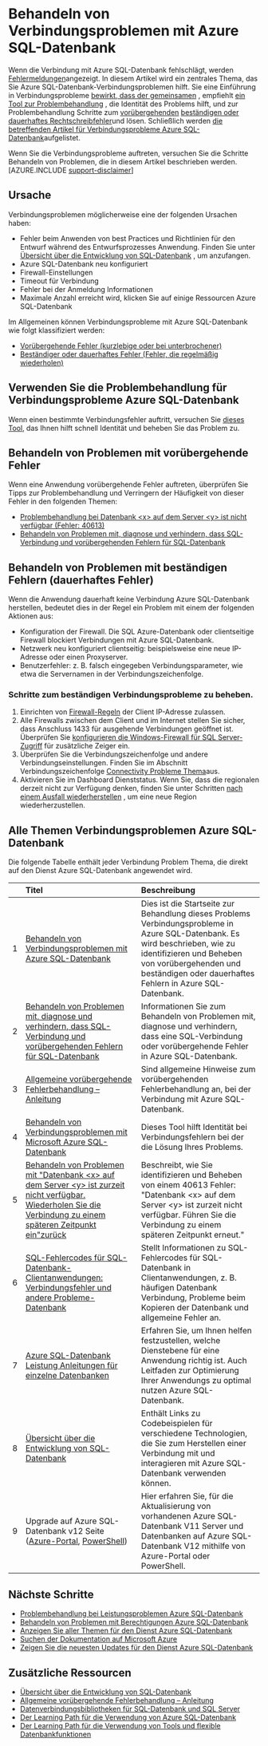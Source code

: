 <properties
    pageTitle="Behandeln von Problemen mit der gemeinsamen Verbindungsprobleme mit Azure SQL-Datenbank"
    description="Schritte zum Identifizieren und Beheben von häufigen Verbindung für Azure SQL-Datenbank."
    services="sql-database"
    documentationCenter=""
    authors="dalechen"
    manager="felixwu"
    editor=""/>

<tags
    ms.service="sql-database"
    ms.workload="data-management"
    ms.tgt_pltfrm="na"
    ms.devlang="na"
    ms.topic="article"
    ms.date="08/31/2016"
    ms.author="daleche"/>

# <a name="troubleshoot-connection-issues-to-azure-sql-database"></a>Behandeln von Verbindungsproblemen mit Azure SQL-Datenbank

Wenn die Verbindung mit Azure SQL-Datenbank fehlschlägt, werden [Fehlermeldungen](sql-database-develop-error-messages.md)angezeigt. In diesem Artikel wird ein zentrales Thema, das Sie Azure SQL-Datenbank-Verbindungsproblemen hilft. Sie eine Einführung in Verbindungsprobleme [bewirkt, dass der gemeinsamen](#cause) , empfiehlt [ein Tool zur Problembehandlung](#try-the-troubleshooter-for-azure-sql-database-connectivity-issues) , die Identität des Problems hilft, und zur Problembehandlung Schritte zum [vorübergehenden](#troubleshoot-transient-errors) [beständigen oder dauerhaftes Rechtschreibfehler](#troubleshoot-the-persistent-errors)und lösen. Schließlich werden [die betreffenden Artikel für Verbindungsprobleme Azure SQL-Datenbank](#all-topics-for-azure-sql-database-connection-problems)aufgelistet.

Wenn Sie die Verbindungsprobleme auftreten, versuchen Sie die Schritte Behandeln von Problemen, die in diesem Artikel beschrieben werden.
[AZURE.INCLUDE [support-disclaimer](../../includes/support-disclaimer.md)]

## <a name="cause"></a>Ursache

Verbindungsproblemen möglicherweise eine der folgenden Ursachen haben:

- Fehler beim Anwenden von best Practices und Richtlinien für den Entwurf während des Entwurfsprozesses Anwendung.  Finden Sie unter [Übersicht über die Entwicklung von SQL-Datenbank](sql-database-develop-overview.md) , um anzufangen.
- Azure SQL-Datenbank neu konfiguriert
- Firewall-Einstellungen
- Timeout für Verbindung
- Fehler bei der Anmeldung Informationen
- Maximale Anzahl erreicht wird, klicken Sie auf einige Ressourcen Azure SQL-Datenbank

Im Allgemeinen können Verbindungsprobleme mit Azure SQL-Datenbank wie folgt klassifiziert werden:

- [Vorübergehende Fehler (kurzlebige oder bei unterbrochener)](#troubleshoot-transient-errors)
- [Beständiger oder dauerhaftes Fehler (Fehler, die regelmäßig wiederholen)](#troubleshoot-the-persistent-errors)

## <a name="try-the-troubleshooter-for-azure-sql-database-connectivity-issues"></a>Verwenden Sie die Problembehandlung für Verbindungsprobleme Azure SQL-Datenbank

Wenn einen bestimmte Verbindungsfehler auftritt, versuchen Sie [dieses Tool](https://support.microsoft.com/help/10085/troubleshooting-connectivity-issues-with-microsoft-azure-sql-database), das Ihnen hilft schnell Identität und beheben Sie das Problem zu.

## <a name="troubleshoot-transient-errors"></a>Behandeln von Problemen mit vorübergehende Fehler
Wenn eine Anwendung vorübergehende Fehler auftreten, überprüfen Sie Tipps zur Problembehandlung und Verringern der Häufigkeit von dieser Fehler in den folgenden Themen:

- [Problembehandlung bei Datenbank &lt;x&gt; auf dem Server &lt;y&gt; ist nicht verfügbar (Fehler: 40613)](sql-database-troubleshoot-connection.md)
- [Behandeln von Problemen mit, diagnose und verhindern, dass SQL-Verbindung und vorübergehenden Fehlern für SQL-Datenbank](sql-database-connectivity-issues.md)

<a id="troubleshoot-the-persistent-errors" name="troubleshoot-the-persistent-errors"></a>

## <a name="troubleshoot-persistent-errors-non-transient-errors"></a>Behandeln von Problemen mit beständigen Fehlern (dauerhaftes Fehler)

Wenn die Anwendung dauerhaft keine Verbindung Azure SQL-Datenbank herstellen, bedeutet dies in der Regel ein Problem mit einem der folgenden Aktionen aus:

- Konfiguration der Firewall. Die SQL Azure-Datenbank oder clientseitige Firewall blockiert Verbindungen mit Azure SQL-Datenbank.
- Netzwerk neu konfiguriert clientseitig: beispielsweise eine neue IP-Adresse oder einen Proxyserver.
- Benutzerfehler: z. B. falsch eingegeben Verbindungsparameter, wie etwa die Servernamen in der Verbindungszeichenfolge.

### <a name="steps-to-resolve-persistent-connectivity-issues"></a>Schritte zum beständigen Verbindungsprobleme zu beheben.

1.  Einrichten von [Firewall-Regeln](sql-database-configure-firewall-settings.md) der Client IP-Adresse zulassen.
2.  Alle Firewalls zwischen dem Client und im Internet stellen Sie sicher, dass Anschluss 1433 für ausgehende Verbindungen geöffnet ist. Überprüfen Sie [konfigurieren die Windows-Firewall für SQL Server-Zugriff](https://msdn.microsoft.com/library/cc646023.aspx) für zusätzliche Zeiger ein.
3.  Überprüfen Sie die Verbindungszeichenfolge und andere Verbindungseinstellungen. Finden Sie im Abschnitt Verbindungszeichenfolge [Connectivity Probleme Thema](sql-database-connectivity-issues.md#connections-to-azure-sql-database)aus.
4.  Aktivieren Sie im Dashboard Dienststatus. Wenn Sie, dass die regionalen derzeit nicht zur Verfügung denken, finden Sie unter Schritten [nach einem Ausfall wiederherstellen](sql-database-disaster-recovery.md) , um eine neue Region wiederherzustellen.

## <a name="all-topics-for-azure-sql-database-connection-problems"></a>Alle Themen Verbindungsproblemen Azure SQL-Datenbank

Die folgende Tabelle enthält jeder Verbindung Problem Thema, die direkt auf den Dienst Azure SQL-Datenbank angewendet wird.


| &nbsp; | Titel | Beschreibung |
| --: | :-- | :-- |
| 1 | [Behandeln von Verbindungsproblemen mit Azure SQL-Datenbank](sql-database-troubleshoot-common-connection-issues.md) | Dies ist die Startseite zur Behandlung dieses Problems Verbindungsprobleme in Azure SQL-Datenbank. Es wird beschrieben, wie zu identifizieren und Beheben von vorübergehenden und beständigen oder dauerhaftes Fehlern in Azure SQL-Datenbank. |
| 2 | [Behandeln von Problemen mit, diagnose und verhindern, dass SQL-Verbindung und vorübergehenden Fehlern für SQL-Datenbank](sql-database-connectivity-issues.md) | Informationen Sie zum Behandeln von Problemen mit, diagnose und verhindern, dass eine SQL-Verbindung oder vorübergehende Fehler in Azure SQL-Datenbank. |
| 3 | [Allgemeine vorübergehende Fehlerbehandlung – Anleitung](best-practices-retry-general.md) | Sind allgemeine Hinweise zum vorübergehenden Fehlerbehandlung an, bei der Verbindung mit Azure SQL-Datenbank. |
| 4 | [Behandeln von Verbindungsproblemen mit Microsoft Azure SQL-Datenbank](https://support.microsoft.com/help/10085/troubleshooting-connectivity-issues-with-microsoft-azure-sql-database) | Dieses Tool hilft Identität bei Verbindungsfehlern bei der die Lösung Ihres Problems. |
| 5 | [Behandeln von Problemen mit "Datenbank &lt;x&gt; auf dem Server &lt;y&gt; ist zurzeit nicht verfügbar. Wiederholen Sie die Verbindung zu einem späteren Zeitpunkt ein"zurück](sql-database-troubleshoot-connection.md) | Beschreibt, wie Sie identifizieren und Beheben von einem 40613 Fehler: "Datenbank &lt;x&gt; auf dem Server &lt;y&gt; ist zurzeit nicht verfügbar. Führen Sie die Verbindung zu einem späteren Zeitpunkt erneut." |
| 6 | [SQL-Fehlercodes für SQL-Datenbank-Clientanwendungen: Verbindungsfehler und andere Probleme-Datenbank](sql-database-develop-error-messages.md) | Stellt Informationen zu SQL-Fehlercodes für SQL-Datenbank in Clientanwendungen, z. B. häufigen Datenbank Verbindung, Probleme beim Kopieren der Datenbank und allgemeine Fehler an. |
| 7 | [Azure SQL-Datenbank Leistung Anleitungen für einzelne Datenbanken](sql-database-performance-guidance.md) | Erfahren Sie, um Ihnen helfen festzustellen, welche Dienstebene für eine Anwendung richtig ist. Auch Leitfaden zur Optimierung Ihrer Anwendungs zu optimal nutzen Azure SQL-Datenbank. |
| 8 | [Übersicht über die Entwicklung von SQL-Datenbank](sql-database-develop-overview.md) | Enthält Links zu Codebeispielen für verschiedene Technologien, die Sie zum Herstellen einer Verbindung mit und interagieren mit Azure SQL-Datenbank verwenden können. |
| 9 | Upgrade auf Azure SQL-Datenbank v12 Seite ([Azure-Portal](sql-database-upgrade-server-portal.md), [PowerShell](sql-database-upgrade-server-powershell.md)) | Hier erfahren Sie, für die Aktualisierung von vorhandenen Azure SQL-Datenbank V11 Server und Datenbanken auf Azure SQL-Datenbank V12 mithilfe von Azure-Portal oder PowerShell. |


## <a name="next-steps"></a>Nächste Schritte

- [Problembehandlung bei Leistungsproblemen Azure SQL-Datenbank](sql-database-troubleshoot-performance.md)
- [Behandeln von Problemen mit Berechtigungen Azure SQL-Datenbank](sql-database-troubleshoot-permissions.md)
- [Anzeigen Sie aller Themen für den Dienst Azure SQL-Datenbank](sql-database-index-all-articles.md)
- [Suchen der Dokumentation auf Microsoft Azure](http://azure.microsoft.com/search/documentation/)
- [Zeigen Sie die neuesten Updates für den Dienst Azure SQL-Datenbank](http://azure.microsoft.com/updates/?service=sql-database)


## <a name="additional-resources"></a>Zusätzliche Ressourcen

- [Übersicht über die Entwicklung von SQL-Datenbank](sql-database-develop-overview.md)
- [Allgemeine vorübergehende Fehlerbehandlung – Anleitung](../best-practices-retry-general.md)
- [Datenverbindungsbibliotheken für SQL-Datenbank und SQL Server](sql-database-libraries.md)
- [Der Learning Path für die Verwendung von Azure SQL-Datenbank](https://azure.microsoft.com/documentation/learning-paths/sql-database-training-learn-sql-database)
- [Der Learning Path für die Verwendung von Tools und flexible Datenbankfunktionen](https://azure.microsoft.com/documentation/learning-paths/sql-database-elastic-scale) 
